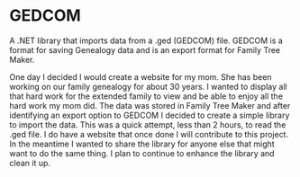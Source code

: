 GEDCOM
======

A .NET library that imports data from a .ged (GEDCOM) file. GEDCOM is a format for saving Genealogy data and is an export format for Family Tree Maker.

One day I decided I would create a website for my mom. She has been working on our family genealogy for about 30 years. I wanted to display all that hard work for the extended family to view and be able to enjoy all the hard work my mom did. The data was stored in Family Tree Maker and after identifying an export option to GEDCOM I decided to create a simple library to import the data. This was a quick attempt, less than 2 hours, to read the .ged file. I do have a website that once done I will contribute to this project. In the meantime I wanted to share the library for anyone else that might want to do the same thing. I plan to continue to enhance the library and clean it up.

